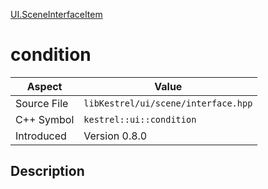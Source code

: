 [UI.SceneInterfaceItem](index)
# condition
| Aspect | Value |
| --- | --- |
| Source File | `libKestrel/ui/scene/interface.hpp` |
| C++ Symbol | `kestrel::ui::condition` |
| Introduced | Version 0.8.0 |
## Description

